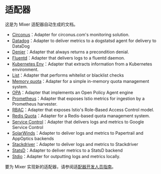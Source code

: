 # 适配器

这是为 Mixer 适配器自动生成的文档。

- [Circonus](https://istio.io/docs/reference/config/adapters/circonus.html)：Adapter for circonus.com's monitoring solution.
- [Datadog](https://istio.io/docs/reference/config/adapters/datadog.html)：Adapter to deliver metrics to a dogstatsd agent for delivery to DataDog
- [Denier](https://istio.io/docs/reference/config/adapters/denier.html)：Adapter that always returns a precondition denial.
- [Fluentd](https://istio.io/docs/reference/config/adapters/fluentd.html)：Adapter that delivers logs to a fluentd daemon.
- [Kubernetes Env](https://istio.io/docs/reference/config/adapters/kubernetesenv.html)：Adapter that extracts information from a Kubernetes environment.
- [List](https://istio.io/docs/reference/config/adapters/list.html)：Adapter that performs whitelist or blacklist checks
- [Memory quota](https://istio.io/docs/reference/config/adapters/memquota.html)：Adapter for a simple in-memory quota management system.
- [OPA](https://istio.io/docs/reference/config/adapters/opa.html)：Adapter that implements an Open Policy Agent engine
- [Prometheus](https://istio.io/docs/reference/config/adapters/prometheus.html)：Adapter that exposes Istio metrics for ingestion by a Prometheus harvester.
- [RBAC](https://istio.io/docs/reference/config/adapters/rbac.html)：Adapter that exposes Istio's Role-Based Access Control model.
- [Redis Quota](https://istio.io/docs/reference/config/adapters/redisquota.html)：Adapter for a Redis-based quota management system.
- [Service Control](https://istio.io/docs/reference/config/adapters/servicecontrol.html)：Adapter that delivers logs and metrics to Google Service Control
- [SolarWinds](https://istio.io/docs/reference/config/adapters/solarwinds.html)：Adapter to deliver logs and metrics to Papertrail and AppOptics backends
- [Stackdriver](https://istio.io/docs/reference/config/adapters/stackdriver.html)：Adapter to deliver logs and metrics to Stackdriver
- [StatsD](https://istio.io/docs/reference/config/adapters/statsd.html)：Adapter to deliver metrics to a StatsD backend
- [Stdio](https://istio.io/docs/reference/config/adapters/stdio.html)：Adapter for outputting logs and metrics locally.

要为 Mixer 实现新的适配器，请参阅适[配器开发人员指南](https://github.com/istio/istio/blob/master/mixer/doc/adapters.md)。